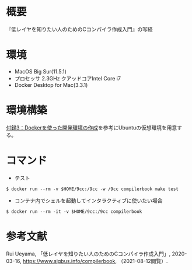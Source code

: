 # 概要
『低レイヤを知りたい人のためのCコンパイラ作成入門』の写経

# 環境
- MacOS Big Sur(11.5.1)
- プロセッサ 2.3GHz クアッドコアIntel Core i7
- Docker Desktop for Mac(3.3.1)

# 環境構築
[付録3：Dockerを使った開発環境の作成](https://www.sigbus.info/compilerbook#docker)を参考にUbuntuの仮想環境を用意する。

# コマンド
- テスト
```
$ docker run --rm -v $HOME/9cc:/9cc -w /9cc compilerbook make test
```

- コンテナ内でシェルを起動してインタラクティブに使いたい場合
```
$ docker run --rm -it -v $HOME/9cc:/9cc compilerbook 
```

# 参考文献
Rui Ueyama, 「低レイヤを知りたい人のためのCコンパイラ作成入門」, 2020-03-16, <https://www.sigbus.info/compilerbook>, （2021-08-12閲覧）.
